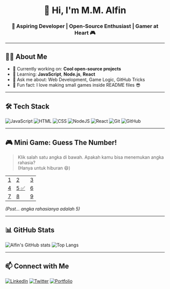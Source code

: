 <h1 align="center">👋 Hi, I'm M.M. Alfin</h1>
<h3 align="center">🚀 Aspiring Developer | Open-Source Enthusiast | Gamer at Heart 🎮</h3>

---

## 🧑‍💻 About Me
- 🔭 Currently working on: **Cool open-source projects**
- 🌱 Learning: **JavaScript**, **Node.js**, **React**
- 💬 Ask me about: Web Development, Game Logic, GitHub Tricks
- 🎯 Fun fact: I love making small games inside README files 😎

---

## 🛠 Tech Stack
![JavaScript](https://img.shields.io/badge/Code-JavaScript-yellow?logo=javascript)
![HTML](https://img.shields.io/badge/Markup-HTML-orange?logo=html5)
![CSS](https://img.shields.io/badge/Style-CSS-blue?logo=css3)
![NodeJS](https://img.shields.io/badge/Backend-Node.js-green?logo=node.js)
![React](https://img.shields.io/badge/Frontend-React-61DAFB?logo=react)
![Git](https://img.shields.io/badge/Tools-Git-black?logo=git)
![GitHub](https://img.shields.io/badge/Platform-GitHub-lightgrey?logo=github)

---

## 🎮 Mini Game: Guess The Number!
> Klik salah satu angka di bawah. Apakah kamu bisa menemukan angka rahasia?  
> (Hanya untuk hiburan 😄)

|  |  |  |
|---|---|---|
| [1](https://github.com/) | [2](https://github.com/) | [3](https://github.com/) |
| [4](https://github.com/) | [5 ✅](https://www.youtube.com/watch?v=dQw4w9WgXcQ) | [6](https://github.com/) |
| [7](https://github.com/) | [8](https://github.com/) | [9](https://github.com/) |

*(Psst... angka rahasianya adalah 5)*

---

## 📊 GitHub Stats
![Alfin's GitHub stats](https://github-readme-stats.vercel.app/api?username=USERNAME&show_icons=true&theme=radical)
![Top Langs](https://github-readme-stats.vercel.app/api/top-langs/?username=USERNAME&layout=compact&theme=radical)

---

## 📫 Connect with Me
[![LinkedIn](https://img.shields.io/badge/LinkedIn-Profile-blue?logo=linkedin)](https://linkedin.com/in/yourprofile)
[![Twitter](https://img.shields.io/badge/Twitter-Profile-1DA1F2?logo=twitter)](https://twitter.com/yourprofile)
[![Portfolio](https://img.shields.io/badge/Portfolio-Website-orange)](https://yourwebsite.com)
